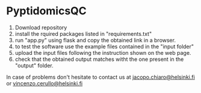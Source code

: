 # PyptidomicsQC

1. Download repository
2. install the rquired packages listed in "requirements.txt"
3. run "app.py" using flask and copy the obtained link in a browser.
4. to test the software use the example files contained in the "input folder"
5. upload the input files following the instruction shown on the web page.
6. check that the obtained output matches witht the one present in the "output" folder.

In case of problems don't hesitate to contact us at jacopo.chiaro@helsinki.fi or vincenzo.cerullo@helsinki.fi
